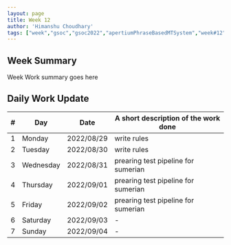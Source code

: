 ```yaml
---
layout: page
title: Week 12
author: 'Himanshu Choudhary'
tags: ["week","gsoc","gsoc2022","apertiumPhraseBasedMTSystem","week#12","eval#2"]
---
```


## Week Summary

Week Work summary goes here 

## Daily Work Update

|\#|Day|Date|A short description of the work done|  
|---	|---	|---	|---	|  
|1   	| Monday 	|   	2022/08/29	| write rules |  
|2   	| Tuesday  	|   2022/08/30	| write rules	|  
|3   	| Wednesday |  2022/08/31 	| prearing test pipeline for sumerian  |  
|4   	| Thursday  |   2022/09/01	| prearing test pipeline for sumerian |  
|5   	| Friday  	|   2022/09/02	| prearing test pipeline for sumerian |  
|6   	| Saturday  |  2022/09/03	| - |  
|7   	| Sunday  	|   2022/09/04	| - | 